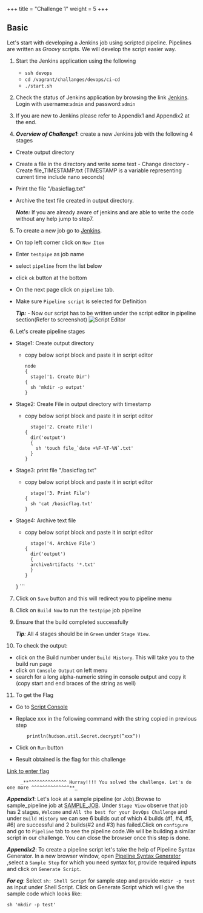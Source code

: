 +++
title = "Challenge 1"
weight = 5
+++

## Basic
Let's start with developing a Jenkins job using scripted pipeline. Pipelines are written as _Groovy_ scripts. We will develop the script easier way.

1. Start the Jenkins application using the following

    - `ssh devops`
    - `cd /vagrant/challanges/devops/ci-cd`
    - `./start.sh`

2. Check the status of Jenkins application by browsing the link [Jenkins](http://192.168.33.10/). Login with username:`admin` and password:`admin`

3. If you are new to Jenkins please refer to Appendix1 and Appendix2 at the end.

4. _**Overview of Challenge1**_: create a new Jenkins job with the following 4 stages
  - Create output directory
  - Create a file in the directory and write some text
        - Change directory
        - Create file_TIMESTAMP.txt (TIMESTAMP is a variable representing current time include nano seconds)
  - Print the file "/basicflag.txt"
  - Archive the text file created in output directory.

    _**Note:**_ If you are already aware of jenkins and are able to write the code without any help jump to step7.

5. To create a new job go to [Jenkins](http://192.168.33.10/).
  - On top left corner click on `New Item`
  - Enter `testpipe` as job name
  - select `pipeline` from the list below
  - click `ok` button at the bottom
  - On the next page click on `pipeline` tab.
  - Make sure `Pipeline script` is selected for Definition

      _**Tip:**_
            - Now our script has to be written under the script editor in pipeline section(Refer to screenshot)
            ![Script Editor](/images/Jenkins.png)

6. Let's create pipeline stages
  - Stage1: Create output directory
      - copy below script block and paste it in script editor

        ```
        node
        {
          stage('1. Create Dir')
        {
          sh 'mkdir -p output'
        }
        ```
  - Stage2: Create File in output directory with timestamp
      - copy below script block and paste it in script editor

        ```
          stage('2. Create File')
        {
          dir('output')
          {
            sh 'touch file_`date +%F-%T-%N`.txt'
          }
        }
        ```
  - Stage3: print file "/basicflag.txt"
      - copy below script block and paste it in script editor

        ```
          stage('3. Print File')
        {
          sh 'cat /basicflag.txt'
        }
        ```
  - Stage4: Archive text file
      - copy below script block and paste it in script editor

        ```
          stage('4. Archive File')
        {
          dir('output')
          {
          archiveArtifacts '*.txt'
          }
        }
      }
        ```

7. Click on `Save` button and this will redirect you to pipeline menu
8. Click on `Build Now` to run the `testpipe` job pipeline
9. Ensure that the build completed successfully

    _**Tip**:_ All 4 stages should be in `Green` under `Stage View`.
10. To check the output:
  - click on the Build number under `Build History`. This will take you to the build run page
  - click on `Console Output` on left menu
  - search for a long alpha-numeric string in console output and copy it (copy start and end braces of the string as well)

11. To get the Flag
  - Go to [Script Console](http://192.168.33.10/script)
  - Replace xxx in the following command with the string copied in previous step

    ```
        println(hudson.util.Secret.decrypt(”xxx“))
    ```
  - Click on `Run` button
  - Result obtained is the flag for this challenge


  <a href="https://ctf.ts2019.adobe.com/challenges#CI/CD%201" target="_blank"> Link to enter flag </a> 


         _**^^^^^^^^^^^^^^ Hurray!!!! You solved the challenge. Let's do one more ^^^^^^^^^^^^^^**_


_**Appendix1**_: Let's look at a sample pipeline (or Job).Browse to sample_pipeline job at [SAMPLE_JOB]( http://192.168.33.10/job/SAMPLE_PIPELINE/). Under `Stage View` observe that job has 2 stages, `Welcome` and `All the best for your DevOps Challenge` and under `Build History` we can see 6 builds out of which 4 builds (#1, #4, #5, #6) are successful and 2 builds(#2 and #3) has failed.Click on `configure` and go to `Pipeline` tab to see the pipeline code.We will be building a similar script in our challenge. You can close the browser once this step is done.

_**Appendix2**_: To create a pipeline script let's take the help of Pipeline Syntax Generator. In a new browser window, open [Pipeline Syntax Generator](http://192.168.33.10/job/SAMPLE_PIPELINE/pipeline-syntax/) ,select a `Sample Step` for which you need syntax for, provide required inputs and click on `Generate Script`.

 _**For eg**_: Select `sh: Shell Script` for sample step and provide `mkdir -p test` as input under Shell Script. Click on Generate Script which will give the sample code which looks like:
 ```
 sh 'mkdir -p test'
 ```
